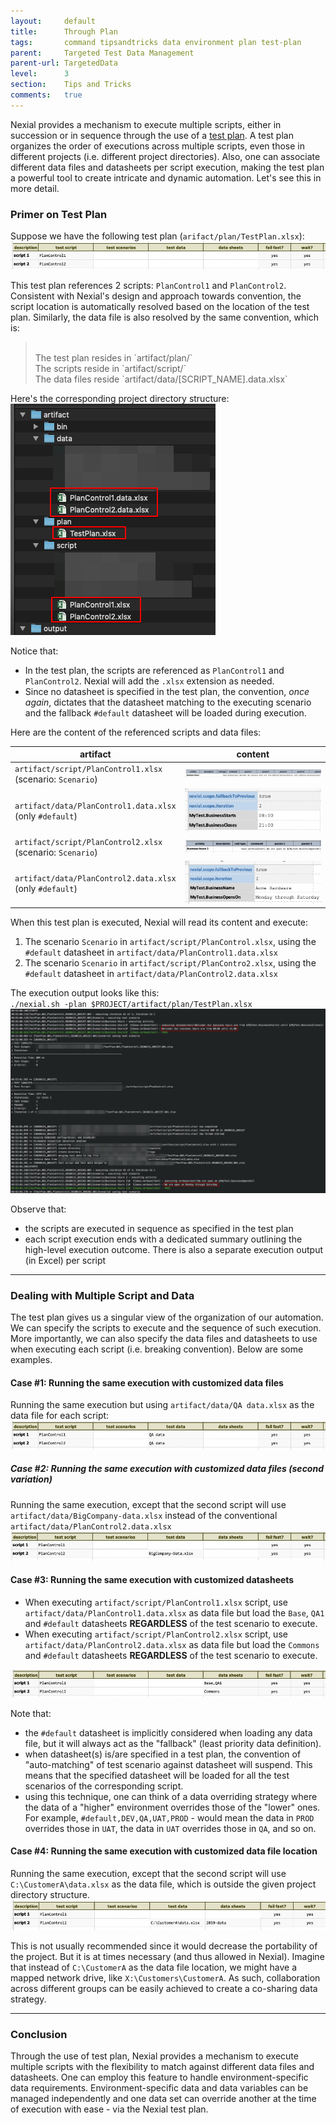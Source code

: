 ```yaml
---
layout:     default
title:      Through Plan
tags:       command tipsandtricks data environment plan test-plan
parent:     Targeted Test Data Management
parent-url: TargetedData
level:      3
section:    Tips and Tricks
comments:   true
---
```



Nexial provides a mechanism to execute multiple scripts, either in succession or in sequence through the use of a
[test plan](../userguide/UnderstandingExcelTemplates#anatomy-of-a-nexial-test-plan). A test plan organizes the order 
of executions across multiple scripts, even those in different projects (i.e. different project directories). Also, one 
can associate different data files and datasheets per script execution, making the test plan a powerful tool to create 
intricate and dynamic automation. Let's see this in more detail.


### Primer on Test Plan
Suppose we have the following test plan (`arifact/plan/TestPlan.xlsx`):<br/>
![](image/TargetedData_Plan1.png)<br/>

This test plan references 2 scripts: `PlanControl1` and `PlanControl2`. Consistent with Nexial's design and approach 
towards convention, the script location is automatically resolved based on the location of the test plan. Similarly, the 
data file is also resolved by the same convention, which is:

> <br/>
> The test plan resides in `artifact/plan/`<br/>
> The scripts reside in `artifact/script/`<br/>
> The data files reside `artifact/data/[SCRIPT_NAME].data.xlsx`

Here's the corresponding project directory structure:<br/>
![](image/TargetedData_Plan6.png)

Notice that:
- In the test plan, the scripts are referenced as `PlanControl1` and `PlanControl2`. Nexial will add the `.xlsx` 
  extension as needed.
- Since no datasheet is specified in the test plan, the convention, _once again_, dictates that the datasheet matching
  to the executing scenario and the fallback `#default` datasheet will be loaded during execution.

Here are the content of the referenced scripts and data files:

| artifact                                                       | content                           |
|----------------------------------------------------------------|-----------------------------------|
| `artifact/script/PlanControl1.xlsx`<br/>(scenario: `Scenario`) | ![](image/TargetedData_Plan2.png) |
| `artifact/data/PlanControl1.data.xlsx`<br/>(only `#default`)   | ![](image/TargetedData_Plan5.png) |
| `artifact/script/PlanControl2.xlsx`<br/>(scenario: `Scenario`) | ![](image/TargetedData_Plan3.png) |
| `artifact/data/PlanControl2.data.xlsx`<br/>(only `#default`)   | ![](image/TargetedData_Plan4.png) |

When this test plan is executed, Nexial will read its content and execute:
1. The scenario `Scenario` in `artifact/script/PlanControl.xlsx`, using the `#default` datasheet in 
   `artifact/data/PlanControl1.data.xlsx`
2. The scenario `Scenario` in `artifact/script/PlanContro2.xlsx`, using the `#default` datasheet in 
   `artifact/data/PlanControl2.data.xlsx`

The execution output looks like this:<br/>
`./nexial.sh -plan $PROJECT/artifact/plan/TestPlan.xlsx`<br/>
![](image/TargetedData_Plan7.png)

Observe that:
- the scripts are executed in sequence as specified in the test plan
- each script execution ends with a dedicated summary outlining the high-level execution outcome. There is also a 
  separate execution output (in Excel) per script

-----

### Dealing with Multiple Script and Data
The test plan gives us a singular view of the organization of our automation. We can specify the scripts to execute 
and the sequence of such execution. More importantly, we can also specify the data files and datasheets to use when 
executing each script (i.e. breaking convention). Below are some examples.

#### Case #1: Running the same execution with customized data files
Running the same execution but using `artifact/data/QA data.xlsx` as the data file for each script:<br/>
![](image/TargetedData_Plan8.png)

##### Case #2: Running the same execution with customized data files (second variation)
Running the same execution, except that the second script will use `artifact/data/BigCompany-data.xlsx` instead of
the conventional `artifact/data/PlanControl2.data.xlsx`<br/>
![](image/TargetedData_Plan9.png)

#### Case #3: Running the same execution with customized datasheets
- When executing `artifact/script/PlanControl1.xlsx` script, use `artifact/data/PlanControl1.data.xlsx` as data file 
  but load the `Base`, `QA1` and `#default` datasheets **REGARDLESS** of the test scenario to execute.
- When executing `artifact/script/PlanControl2.xlsx` script, use `artifact/data/PlanControl2.data.xlsx` as data file 
  but load the `Commons` and `#default` datasheets **REGARDLESS** of the test scenario to execute.

![](image/TargetedData_Plan10.png)

Note that:
- the `#default` datasheet is implicitly considered when loading any data file, but it will always act as the 
  "fallback" (least priority data definition).
- when datasheet(s) is/are specified in a test plan, the convention of "auto-matching" of test scenario against 
  datasheet will suspend. This means that the specified datasheet will be loaded for all the test scenarios of the 
  corresponding script.
- using this technique, one can think of a data overriding strategy where the data of a "higher" environment overrides
  those of the "lower" ones. For example, `#default,DEV,QA,UAT,PROD` - would mean the data in `PROD` overrides those in
  `UAT`, the data in `UAT` overrides those in `QA`, and so on.

#### Case #4: Running the same execution with customized data file location
Running the same execution, except that the second script will use `C:\CustomerA\data.xlsx` as the data file, which is
outside the given project directory structure.
![](image/TargetedData_Plan11.png)

This is not usually recommended since it would decrease the portability of the project. But it is at times necessary 
(and thus allowed in Nexial). Imagine that instead of `C:\CustomerA` as the data file location, we might have a mapped
network drive, like `X:\Customers\CustomerA`. As such, collaboration across different groups can be easily achieved to 
create a co-sharing data strategy.

-----

### Conclusion
Through the use of test plan, Nexial provides a mechanism to execute multiple scripts with the flexibility to match 
against different data files and datasheets. One can employ this feature to handle environment-specific data 
requirements. Environment-specific data and data variables can be managed independently and one data set can override 
another at the time of execution with ease - via the Nexial test plan.
